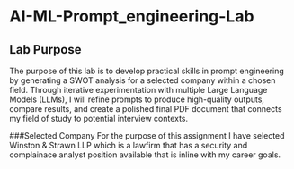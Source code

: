 # AI-ML-Prompt_engineering-Lab

## Lab Purpose
The purpose of this lab is to develop practical skills in prompt engineering by generating a SWOT analysis for a selected company within a chosen field. Through iterative experimentation with multiple Large Language Models (LLMs), I will refine prompts to produce high-quality outputs, compare results, and create a polished final PDF document that connects my field of study to potential interview contexts.

###Selected Company
For the purpose of this assignment I have selected Winston & Strawn LLP which is a lawfirm that has a security and complainace analyst position available that is inline with my career goals. 

